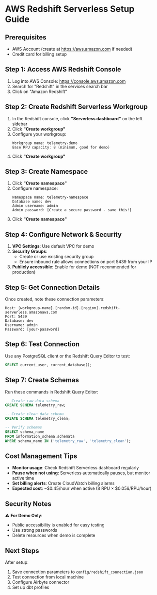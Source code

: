# AWS Redshift Serverless Setup Guide

## Prerequisites
- AWS Account (create at https://aws.amazon.com if needed)
- Credit card for billing setup

## Step 1: Access AWS Redshift Console

1. Log into AWS Console: https://console.aws.amazon.com
2. Search for "Redshift" in the services search bar
3. Click on "Amazon Redshift"

## Step 2: Create Redshift Serverless Workgroup

1. In the Redshift console, click **"Serverless dashboard"** on the left sidebar
2. Click **"Create workgroup"**
3. Configure your workgroup:
   ```
   Workgroup name: telemetry-demo
   Base RPU capacity: 8 (minimum, good for demo)
   ```
4. Click **"Create workgroup"**

## Step 3: Create Namespace

1. Click **"Create namespace"**
2. Configure namespace:
   ```
   Namespace name: telemetry-namespace
   Database name: dev
   Admin username: admin
   Admin password: [Create a secure password - save this!]
   ```
3. Click **"Create namespace"**

## Step 4: Configure Network & Security

1. **VPC Settings**: Use default VPC for demo
2. **Security Groups**: 
   - Create or use existing security group
   - Ensure inbound rule allows connections on port 5439 from your IP
3. **Publicly accessible**: Enable for demo (NOT recommended for production)

## Step 5: Get Connection Details

Once created, note these connection parameters:
```
Host: [workgroup-name].[random-id].[region].redshift-serverless.amazonaws.com
Port: 5439
Database: dev
Username: admin
Password: [your-password]
```

## Step 6: Test Connection

Use any PostgreSQL client or the Redshift Query Editor to test:
```sql
SELECT current_user, current_database();
```

## Step 7: Create Schemas

Run these commands in Redshift Query Editor:
```sql
-- Create raw data schema
CREATE SCHEMA telemetry_raw;

-- Create clean data schema  
CREATE SCHEMA telemetry_clean;

-- Verify schemas
SELECT schema_name 
FROM information_schema.schemata 
WHERE schema_name IN ('telemetry_raw', 'telemetry_clean');
```

## Cost Management Tips

- **Monitor usage**: Check Redshift Serverless dashboard regularly
- **Pause when not using**: Serverless automatically pauses, but monitor active time
- **Set billing alerts**: Create CloudWatch billing alarms
- **Expected cost**: ~$0.45/hour when active (8 RPU × $0.056/RPU/hour)

## Security Notes

⚠️ **For Demo Only**: 
- Public accessibility is enabled for easy testing
- Use strong passwords
- Delete resources when demo is complete

## Next Steps

After setup:
1. Save connection parameters to `config/redshift_connection.json`
2. Test connection from local machine
3. Configure Airbyte connector
4. Set up dbt profiles 